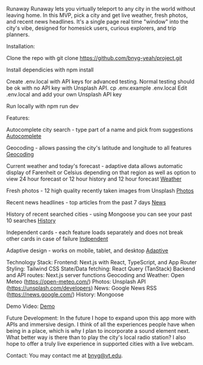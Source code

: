 Runaway
Runaway lets you virtually teleport to any city in the world without leaving home. In this MVP, pick a city and get live weather, fresh photos, and recent news headlines. It's a single page real time "window" into the city's vibe, designed for homesick users, curious explorers, and trip planners.


Installation:

Clone the repo with
    git clone https://github.com/bnyg-yeah/project.git

Install dependicies with 
    npm install

Create .env.local with API keys for advanced testing. Normal testing should be ok with no API key with Unsplash API.
    cp .env.example .env.local
    Edit .env.local and add your own Unsplash API key

Run locally with
    npm run dev


Features:

Autocomplete city search - type part of a name and pick from suggestions 
[Autocomplete](assets/Autocomplete.png)

Geocoding - allows passing the city's latitude and longitude to all features
[Geocoding](assets/Geocoding.png)

Current weather and today's forecast - adaptive data allows automatic display of Farenheit or Celsius depending on that region as well as option to view 24 hour forecast or 12 hour history and 12 hour forecast
[Weather](assets/Weather.png)

Fresh photos - 12 high quality recently taken images from Unsplash
[Photos](assets/Photos.png)

Recent news headlines - top articles from the past 7 days
[News](assets/News.png)

History of recent searched cities - using Mongoose you can see your past 10 searches
[History](assets/History.png)

Independent cards - each feature loads separately and does not break other cards in case of failure
[Indpendent](assets/Independent.png)

Adaptive design - works on mobile, tablet, and desktop
[Adaptive](assets/Adaptive.png)


Technology Stack:
Frontend: Next.js with React, TypeScript, and App Router
Styling: Tailwind CSS
State/Data fetching: React Query (TanStack)
Backend and API routes: Next.js server functions
Geocoding and Weather: Open Meteo (https://open-meteo.com/) 
Photos: Unsplash API (https://unsplash.com/developers)
News: Google News RSS (https://news.google.com/)
History: Mongoose


Demo Video:
[Demo](assets/Demo.mp4)


Future Development:
In the future I hope to expand upon this app more with APIs and immersive design. I think of all the experiences people have when being in a place, which is why I plan to incorporate a sound element next. What better way is there than to play the city's local radio station? I also hope to offer a truly live experience in supported cities with a live webcam.


Contact:
You may contact me at bnyg@vt.edu.
